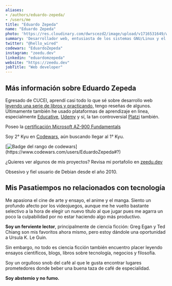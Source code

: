 ```yaml
---
aliases:
- /authors/eduardo-zepeda/
- /users/me
title: "Eduardo Zepeda"
name: "Eduardo Zepeda"
photo: 'https://res.cloudinary.com/dwrscezd2/image/upload/v1716531649/web-dev-profile-picture_ypb9hn.jpg'
summary: 'Desarrollador web, entusiasta de los sistemas GNU/Linux y el Software Libre. Py, Ts y Go, pero abierto a otras opciones como el Rustaceanismo. Creo en las bondades de las criptodivisas más allá de la especulación monetaria.'
twitter: "@hello_wired"
codewars: "EduardoZepeda"
instagram: "zeedu.dev"
linkedin: "eduardomzepeda"
website: "https://zeedu.dev"
jobTitle: "Web developer"
---
```


## Más información sobre Eduardo Zepeda

Egresado de CUCEI, aprendí casi todo lo que sé sobre desarrollo web [leyendo una serie de libros y practicando,](/es/pages/libros-que-he-leido-y-resenas/) tengo reseñas de algunos. Últimamente también he usado plataformas de aprendizaje en linea, especialmente [Educative](https://educative.io#?), [Udemy](https://www.udemy.com/#?) y sí, la tan controversial [Platzi](https://platzi.com/#?) también.

Poseo la [certificación Microsoft AZ-900 Fundamentals](https://www.credly.com/badges/17608a52-2cb7-4268-a907-613459559911/public_url#?)

Soy 2° Kyu en [Codewars](/es/pongo-a-prueba-a-chatgpt-con-desafios-de-codigo-de-codewars/), aún buscando llegar al 1° Kyu.

[![Badge del rango de codewars](https://www.codewars.com/users/EduardoZepeda/badges/small#?)](https://www.codewars.com/users/EduardoZepeda#?)

¿Quieres ver algunos de mis proyectos? Revisa mi portafolio en [zeedu.dev](https://zeedu.dev)

Obsesivo y fiel usuario de Debian desde el año 2010.

## Mis Pasatiempos no relacionados con tecnología

Me apasiona el cine de arte y ensayo, el anime y el manga. Siento un profundo afecto por los videojuegos, aunque me he vuelto bastante selectivo a la hora de elegir un nuevo título al que jugar pues me agarra un poco la culpabilidad por no estar haciendo algo más productivo.

**Soy un ferviente lector**, principalmente de ciencia ficción: Greg Egan y Ted Chiang son mis favoritos ahora mismo, pero estoy dándole una oportunidad a Ursula K. Le Guin. 

Sin embargo, no todo es ciencia ficción también encuentro placer leyendo ensayos científicos, blogs, libros sobre tecnología, negocios y filosofía. 

Soy un orgulloso snob del café al que le gusta encontrar lugares prometedores donde beber una buena taza de café de especialidad.

**Soy abstemio y no fumo.**


